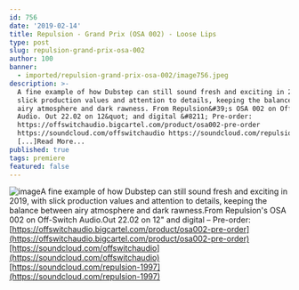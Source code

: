 ```yaml
---
id: 756
date: '2019-02-14'
title: Repulsion - Grand Prix (OSA 002) - Loose Lips
type: post
slug: repulsion-grand-prix-osa-002
author: 100
banner:
  - imported/repulsion-grand-prix-osa-002/image756.jpeg
description: >-
  A fine example of how Dubstep can still sound fresh and exciting in 2019, with
  slick production values and attention to details, keeping the balance between
  airy atmosphere and dark rawness. From Repulsion&#39;s OSA 002 on Off-Switch
  Audio. Out 22.02 on 12&quot; and digital &#8211; Pre-order:
  https://offswitchaudio.bigcartel.com/product/osa002-pre-order
  https://soundcloud.com/offswitchaudio https://soundcloud.com/repulsion-1997
  [...]Read More...
published: true
tags: premiere
featured: false
---
```

![image](../imported/repulsion-grand-prix-osa-002/image756.jpeg)A fine example of how Dubstep can still sound fresh and exciting in 2019, with slick production values and attention to details, keeping the balance between airy atmosphere and dark rawness.From Repulsion's OSA 002 on Off-Switch Audio.Out 22.02 on 12" and digital – Pre-order: [https://offswitchaudio.bigcartel.com/product/osa002-pre-order](https://offswitchaudio.bigcartel.com/product/osa002-pre-order)[https://soundcloud.com/offswitchaudio](https://soundcloud.com/offswitchaudio)[https://soundcloud.com/repulsion-1997](https://soundcloud.com/repulsion-1997)